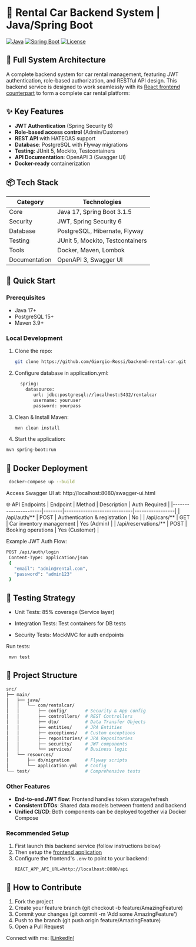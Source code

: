# 🚗 Rental Car Backend System | Java/Spring Boot

[![Java](https://img.shields.io/badge/Java-17-blue.svg)](https://openjdk.org/)
[![Spring Boot](https://img.shields.io/badge/Spring_Boot-3.1.5-brightgreen.svg)](https://spring.io/projects/spring-boot)
[![License](https://img.shields.io/badge/License-MIT-yellow.svg)](https://opensource.org/licenses/MIT)

## 🔗 Full System Architecture
A complete backend system for car rental management, featuring JWT authentication, role-based authorization, and RESTful API design.
This backend service is designed to work seamlessly with its [React frontend counterpart](https://github.com/Giorgio-Rossi/react-rental-car) to form a complete car rental platform:
<br>
## ✨ Key Features
- **JWT Authentication** (Spring Security 6)
- **Role-based access control** (Admin/Customer)
- **REST API** with HATEOAS support
- **Database**: PostgreSQL with Flyway migrations
- **Testing**: JUnit 5, Mockito, Testcontainers
- **API Documentation**: OpenAPI 3 (Swagger UI)
- **Docker-ready** containerization

## 📦 Tech Stack
| Category       | Technologies                          |
|----------------|---------------------------------------|
| Core           | Java 17, Spring Boot 3.1.5           |
| Security       | JWT, Spring Security 6                |
| Database       | PostgreSQL, Hibernate, Flyway         |
| Testing        | JUnit 5, Mockito, Testcontainers      |
| Tools          | Docker, Maven, Lombok                 |
| Documentation  | OpenAPI 3, Swagger UI                 |


## 🚀 Quick Start
### Prerequisites
- Java 17+
- PostgreSQL 15+
- Maven 3.9+

### Local Development
1. Clone the repo:
   ```bash
   git clone https://github.com/Giorgio-Rossi/backend-rental-car.git
2. Configure database in application.yml:
   ```bash
     spring:
       datasource:
          url: jdbc:postgresql://localhost:5432/rentalcar
          username: youruser
          password: yourpass
   
3. Clean & Install Maven:
   
   ```bash
   mvn clean install
4. Start the application:
   
  ```bash
 mvn spring-boot:run
  ```

## 🐳 Docker Deployment
 ```bash
  docker-compose up --build
 ```
Access Swagger UI at: http://localhost:8080/swagger-ui.html

🌐 API Endpoints
| Endpoint             | Method | Description                 | Auth Required   |
|----------------------|--------|-----------------------------|-----------------|
| /api/auth/**         | POST   | Authentication & registration | No              |
| /api/cars/**         | GET    | Car inventory management     | Yes (Admin)     |
| /api/reservations/** | POST   | Booking operations           | Yes (Customer)  |

Example JWT Auth Flow:
 ```bash
 POST /api/auth/login
  Content-Type: application/json
  {
    "email": "admin@rental.com",
    "password": "admin123"
  }
 ```

## 🧪 Testing Strategy
- Unit Tests: 85% coverage (Service layer)

- Integration Tests: Test containers for DB tests

- Security Tests: MockMVC for auth endpoints

Run tests:
 ```bash
  mvn test
 ```

## 📂 Project Structure
 ```bash
 src/
├── main/
│   ├── java/
│   │   └── com/rentalcar/
│   │       ├── config/       # Security & App config
│   │       ├── controllers/  # REST Controllers
│   │       ├── dto/          # Data Transfer Objects
│   │       ├── entities/     # JPA Entities
│   │       ├── exceptions/   # Custom exceptions
│   │       ├── repositories/ # JPA Repositories
│   │       ├── security/     # JWT components
│   │       └── services/     # Business logic
│   └── resources/
│       ├── db/migration      # Flyway scripts
│       └── application.yml   # Config
└── test/                     # Comprehensive tests
 ```


### Other Features
- **End-to-end JWT flow**: Frontend handles token storage/refresh
- **Consistent DTOs**: Shared data models between frontend and backend
- **Unified CI/CD**: Both components can be deployed together via Docker Compose

### Recommended Setup
1. First launch this backend service (follow instructions below)
2. Then setup the [frontend application](https://github.com/Giorgio-Rossi/react-rental-car#-quick-start)
3. Configure the frontend's `.env` to point to your backend:
   ```env
   REACT_APP_API_URL=http://localhost:8080/api
   ```
   
## 🤝 How to Contribute
1. Fork the project
2. Create your feature branch (git checkout -b feature/AmazingFeature)
3. Commit your changes (git commit -m 'Add some AmazingFeature')
4. Push to the branch (git push origin feature/AmazingFeature)
5. Open a Pull Request


Connect with me: [[LinkedIn](https://www.linkedin.com/in/rossi-giorgio/)]
